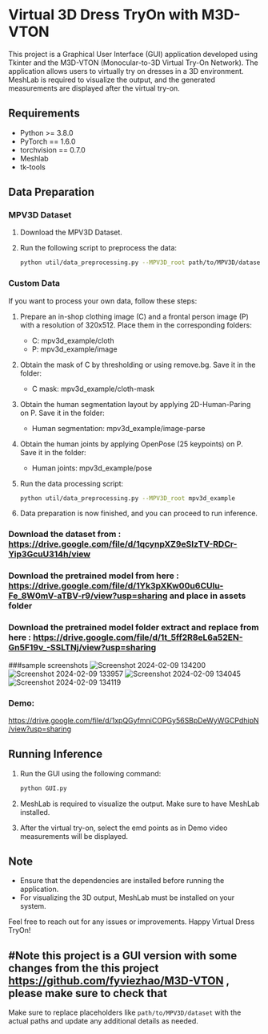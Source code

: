 # Virtual 3D Dress TryOn with M3D-VTON

This project is a Graphical User Interface (GUI) application developed using Tkinter and the M3D-VTON (Monocular-to-3D Virtual Try-On Network). The application allows users to virtually try on dresses in a 3D environment. MeshLab is required to visualize the output, and the generated measurements are displayed after the virtual try-on.

## Requirements

- Python >= 3.8.0
- PyTorch == 1.6.0
- torchvision == 0.7.0
- Meshlab
- tk-tools

## Data Preparation

### MPV3D Dataset

1. Download the MPV3D Dataset.

2. Run the following script to preprocess the data:
   ```bash
   python util/data_preprocessing.py --MPV3D_root path/to/MPV3D/dataset
   ```

### Custom Data

If you want to process your own data, follow these steps:

1. Prepare an in-shop clothing image (C) and a frontal person image (P) with a resolution of 320x512. Place them in the corresponding folders:
   - C: mpv3d_example/cloth
   - P: mpv3d_example/image

2. Obtain the mask of C by thresholding or using remove.bg. Save it in the folder:
   - C mask: mpv3d_example/cloth-mask

3. Obtain the human segmentation layout by applying 2D-Human-Paring on P. Save it in the folder:
   - Human segmentation: mpv3d_example/image-parse

4. Obtain the human joints by applying OpenPose (25 keypoints) on P. Save it in the folder:
   - Human joints: mpv3d_example/pose

5. Run the data processing script:
   ```bash
   python util/data_preprocessing.py --MPV3D_root mpv3d_example
   ```

6. Data preparation is now finished, and you can proceed to run inference.

### Download the dataset from : https://drive.google.com/file/d/1qcynpXZ9eSlzTV-RDCr-Yip3GcuU314h/view

### Download the pretrained model from here :  https://drive.google.com/file/d/1Yk3pXKw00u6CUIu-Fe_8W0mV-aTBV-r9/view?usp=sharing and place in assets folder 

### Download the pretrained model folder extract and replace from here : https://drive.google.com/file/d/1t_5ff2R8eL6a52EN-Gn5F19v_-SSLTNj/view?usp=sharing

###sample screenshots
![Screenshot 2024-02-09 134200](https://github.com/chethanachars/Virtual-3D-Dress-TryOn/assets/158150756/f2830162-e8c9-4700-9b9a-9de96db2a914)
![Screenshot 2024-02-09 133957](https://github.com/chethanachars/Virtual-3D-Dress-TryOn/assets/158150756/f3d4260e-ac71-4e72-8bc5-1f777b40d5d8)
![Screenshot 2024-02-09 134045](https://github.com/chethanachars/Virtual-3D-Dress-TryOn/assets/158150756/f1b160f4-db9a-44cc-b915-5403abfeef3e)
![Screenshot 2024-02-09 134119](https://github.com/chethanachars/Virtual-3D-Dress-TryOn/assets/158150756/69c680ff-cfca-4fbb-97da-f0a08d1317f0)


### Demo:
https://drive.google.com/file/d/1xpQGyfmniCOPGy56SBpDeWyWGCPdhipN/view?usp=sharing


## Running Inference

1. Run the GUI using the following command:
   ```bash
   python GUI.py
   ```

2. MeshLab is required to visualize the output. Make sure to have MeshLab installed.

3. After the virtual try-on, select the emd points as in Demo video measurements will be displayed.

## Note

- Ensure that the dependencies are installed before running the application.
- For visualizing the 3D output, MeshLab must be installed on your system.

Feel free to reach out for any issues or improvements. Happy Virtual Dress TryOn!

#Note this project is a GUI version with some changes from the this project https://github.com/fyviezhao/M3D-VTON , please make sure to check that 
---

Make sure to replace placeholders like `path/to/MPV3D/dataset` with the actual paths and update any additional details as needed.
